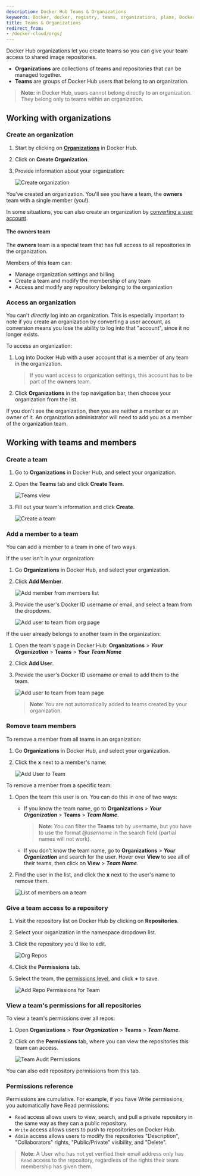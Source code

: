 ```yaml
---
description: Docker Hub Teams & Organizations
keywords: Docker, docker, registry, teams, organizations, plans, Dockerfile, Docker Hub, docs, documentation
title: Teams & Organizations
redirect_from:
- /docker-cloud/orgs/
---
```


Docker Hub organizations let you create teams so you can give your team access
to shared image repositories.

- **Organizations** are collections of teams and repositories that can be managed together.
- **Teams** are groups of Docker Hub users that belong to an organization.

> **Note:** in Docker Hub, users cannot belong directly to an organization.
They belong only to teams within an organization.

## Working with organizations

### Create an organization

1. Start by clicking on **[Organizations](https://hub.docker.com/orgs)** in
Docker Hub.

2. Click on **Create Organization**.

3. Provide information about your organization:

      ![Create organization](images/orgs-create2019.png)

You've created an organization. You'll see you have a team, the **owners** team
with a single member (you!).

In some situations, you can also create an organization by [converting a user account](/convert-account.md).

#### The owners team

The **owners** team is a special team that has full access to all repositories
in the organization.

Members of this team can:
- Manage organization settings and billing
- Create a team and modify the membership of any team
- Access and modify any repository belonging to the organization


### Access an organization

You can't _directly_ log into an organization. This is especially important to note if you create an organization by converting a user account, as conversion means you lose the ability to log into that "account", since it no longer exists.

To access an organization:

1. Log into Docker Hub with a user account that is a member of any team in the organization.

    > If you want access to organization settings, this account has to be part of the **owners** team.

2. Click **Organizations** in the top navigation bar, then choose your organization from the list.

If you don't see the organization, then you are neither a member or an owner of it. An organization administrator will need to add you as a member of the organization team.

## Working with teams and members

### Create a team

1. Go to **Organizations** in Docker Hub, and select your organization.

2. Open the **Teams** tab and click **Create Team**.

      ![Teams view](images/orgs-teams2019.png)

3. Fill out your team's information and click **Create**.

      ![Create a team](images/orgs-new-team2019.png)


### Add a member to a team

You can add a member to a team in one of two ways.

If the user isn't in your organization:

1. Go **Organizations** in Docker Hub, and select your organization.

2. Click **Add Member**.

      ![Add member from members list](images/org-members2019.png)

3. Provide the user's Docker ID username _or_ email, and select a team from the dropdown.

      ![Add user to team from org page](images/orgs-add-member2019.png)


If the user already belongs to another team in the organization:

1. Open the team's page in Docker Hub: **Organizations** > **_Your Organization_** > **Teams** > **_Your Team Name_**

2. Click **Add User**.
3. Provide the user's Docker ID username _or_ email to add them to the team.

      ![Add user to team from team page](images/teams-add-member2019.png)

      > **Note**: You are not automatically added to teams created by your organization.

### Remove team members

To remove a member from all teams in an organization:

1. Go **Organizations** in Docker Hub, and select your organization.

2. Click the **x** next to a member's name:

      ![Add User to Team](images/org-members2019.png)


To remove a member from a specific team:

1. Open the team this user is on. You can do this in one of two ways:

      * If you know the team name, go to **Organizations** > **_Your Organization_** > **Teams** > **_Team Name_**.

          > **Note:** You can filter the **Teams** tab by username, but you have to use the format _@username_ in the search field (partial names will not work).

      * If you don't know the team name, go to **Organizations** > **_Your Organization_** and search for the user. Hover over **View** to see all of their teams, then click on **View** > **_Team Name_**.

2. Find the user in the list, and click the **x** next to the user's name to remove them.

      ![List of members on a team](images/orgs-team-members2019.png)


### Give a team access to a repository

1. Visit the repository list on Docker Hub by clicking on **Repositories**.

2. Select your organization in the namespace dropdown list.

3. Click the repository you'd like to edit.

      ![Org Repos](images/repos-list2019.png)

4. Click the **Permissions** tab.

5. Select the team, the [permissions level](#permissions-reference), and click **+** to save.

      ![Add Repo Permissions for Team](images/orgs-repo-perms2019.png)

### View a team's permissions for all repositories

To view a team's permissions over all repos:

1. Open **Organizations** > **_Your Organization_** > **Teams** > **_Team Name_**.

2. Click on the **Permissions** tab, where you can view the repositories this team can access.

      ![Team Audit Permissions](images/orgs-teams-perms2019.png)

You can also edit repository permissions from this tab.


### Permissions reference

Permissions are cumulative. For example, if you have Write permissions, you
automatically have Read permissions:

- `Read` access allows users to view, search, and pull a private repository in the same way as they can a public repository.
- `Write` access allows users to push to repositories on Docker Hub.
- `Admin` access allows users to modify the repositories "Description", "Collaborators" rights, "Public/Private" visibility, and "Delete".

> **Note**: A User who has not yet verified their email address only has
> `Read` access to the repository, regardless of the rights their team
> membership has given them.